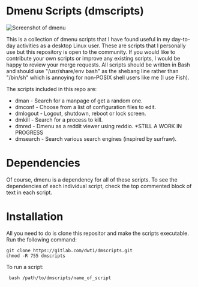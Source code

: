# Dmenu Scripts (dmscripts)

![Screenshot of dmenu](https://gitlab.com/dwt1/dotfiles/raw/master/.screenshots/dmenu-distrotube01.png) 

This is a collection of dmenu scripts that I have found useful in my day-to-day activities as a desktop Linux user.  These are scripts that I personally use but this repository is open to the community.  If you would like to contribute your own scripts or improve any existing scripts, I would be happy to review your merge requests.  All scripts should be written in Bash and should use "/usr/share/env bash" as the shebang line rather than "/bin/sh" which is annoying for non-POSIX shell users like me (I use Fish).

The scripts included in this repo are:
+ dman - Search for a manpage of get a random one.
+ dmconf - Choose from a list of configuration files to edit.
+ dmlogout - Logout, shutdown, reboot or lock screen.
+ dmkill - Search for a process to kill.
+ dmred - Dmenu as a reddit viewer using reddio. *STILL A WORK IN PROGRESS
+ dmsearch - Search various search engines (inspired by surfraw).

# Dependencies
Of course, dmenu is a dependency for all of these scripts.  To see the dependencies of each individual script, check the top commented block of text in each script.

# Installation

All you need to do is clone this repositor and make the scripts executable.  Run the following command:

	git clone https://gitlab.com/dwt1/dmscripts.git
	chmod -R 755 dmscripts
	
	
To run a script:

	 bash /path/to/dmscripts/name_of_script
	

